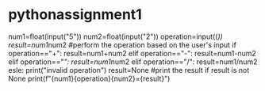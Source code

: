 # pythonassignment1
num1=float(input("5"))
num2=float(input("2"))
operation=input((*))
result=num1*num2
#perform the operation based on the user's input
if operation=="+":
  result=num1+num2
elif operation=="-":
  result=num1-num2
elif operation=="*":
  result=num1*num2
elif operation=="/":
  result=num1/num2
esle:
  print("invalid operation")
  result=None
#print the result 
if result is not None
  print(f"{num1}{operation}{num2}={result}")
